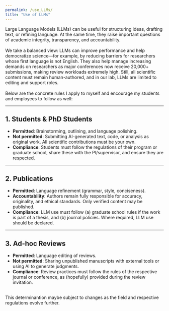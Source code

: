 ```yaml
---
permalink: /use_LLMs/
title: "Use of LLMs"
---
```


Large Language Models (LLMs) can be useful for structuring ideas, drafting text, or refining language. At the same time, they raise important questions of academic integrity, transparency, and accountability.  
<br>
We take a balanced view: LLMs can improve performance and help democratize science—for example, by reducing barriers for researchers whose first language is not English. They also help manage increasing demands on researchers as major conferences now receive 20,000+ submissions, making review workloads extremely high. Still, all scientific content must remain human-authored, and in our lab, LLMs are limited to editing and support roles.  
<br>
Below are the concrete rules I apply to myself and encourage my students and employees to follow as well:  

---

## 1. Students & PhD Students  

- **Permitted**: Brainstorming, outlining, and language polishing.<br>
- **Not permitted**: Submitting AI-generated text, code, or analysis as original work. All scientific contributions must be your own.<br>
- **Compliance**: Students must follow the regulations of their program or graduate school, share these with the PI/supervisor, and ensure they are respected. <br>

---

## 2. Publications  

- **Permitted**: Language refinement (grammar, style, conciseness).<br>
- **Accountability**: Authors remain fully responsible for accuracy, originality, and ethical standards. Only verified content may be published.<br>
- **Compliance**: LLM use must follow (a) graduate school rules if the work is part of a thesis, and (b) journal policies. Where required, LLM use should be declared.<br>

---

## 3. Ad-hoc Reviews  

- **Permitted**: Language editing of reviews.<br>
- **Not permitted**: Sharing unpublished manuscripts with external tools or using AI to generate judgments.<br> 
- **Compliance**: Review practices must follow the rules of the respective journal or conference, as (hopefully) provided during the review invitation.<br>
<br>
This determinantion maybe subject to changes as the field and respective regulations evolve further.
